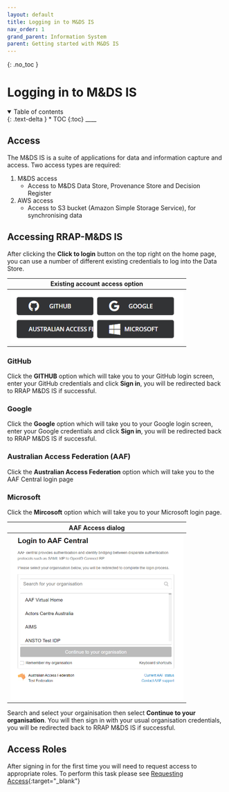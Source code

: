 ```yaml
---
layout: default
title: Logging in to M&DS IS
nav_order: 1
grand_parent: Information System
parent: Getting started with M&DS IS
---
```

{: .no_toc }
# Logging in to M&DS IS
<details  open markdown="block">
  <summary>
    Table of contents
  </summary>
{: .text-delta }
* TOC
{:toc}
____
</details>

## Access
The M&DS IS is a suite of applications for data and information capture and access. Two access types are required:

1. M&DS access
    - Access to M&DS Data Store, Provenance Store and Decision Register
1. AWS access
    - Access to S3 bucket (Amazon Simple Storage Service), for synchronising data

## Accessing RRAP-M&DS IS
After clicking the **Click to login** button on the top right on the home page, you can use a number of different existing credentials to log into the Data Store.

| Existing account access option |
|:-:|
|<img src="../../assets/images/access/access_types.png" alt="drawing" width="400"/>|

### GitHub
Click the **GITHUB** option which will take you to your GitHub login screen, enter your GitHub credentials and click **Sign in**, you will be redirected back to RRAP M&DS IS if successful.
### Google
Click the **Google** option which will take you to your Google login screen, enter your Google credentials and click **Sign in**, you will be redirected back to RRAP M&DS IS if successful.

### Australian Access Federation (AAF)
 Click the **Australian Access Federation** option which will take you to the AAF Central login page

### Microsoft
Click the **Mircosoft** option which will take you to your Microsoft login page.
<br>

| AAF Access dialog|
|:-:|
|<img src="../../assets/images/access/aaf_access.png" alt="drawing" width="400"/>|

Search and select your orgainisation then select **Continue to your organisation**.  You will then sign in with your usual organisation credentials, you will be redirected back to RRAP M&DS IS if successful.

## Access Roles
After signing in for the first time you will need to request access to appropriate roles. To perform this task please see [Requesting Access](requesting-access-is.md#user-roles){:target="\_blank"}
